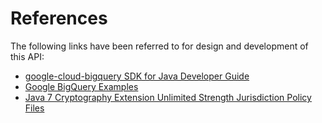 # References

The following links have been referred to for design and development of this API:

* [google-cloud-bigquery SDK for Java Developer Guide](https://googleapis.dev/java/google-cloud-clients/latest/index.html?com/google/cloud/bigquery/package-summary.html)
* [Google BigQuery Examples](https://cloud.google.com/bigquery/docs/quickstarts/quickstart-client-libraries)
* [Java 7 Cryptography Extension Unlimited Strength Jurisdiction Policy Files](http://www.oracle.com/technetwork/java/javase/downloads/jce-7-download-432124.html)


[//]: #  (Copyright 2020 The MathWorks, Inc.)
